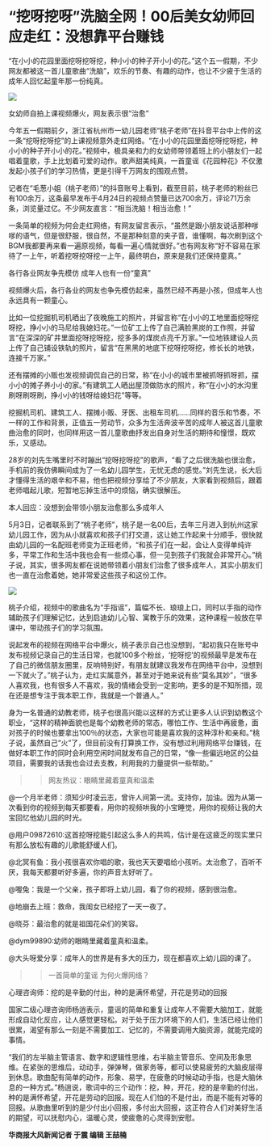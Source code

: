 # “挖呀挖呀”洗脑全网！00后美女幼师回应走红：没想靠平台赚钱

“在小小的花园里面挖呀挖呀挖，种小小的种子开小小的花。”这个五一假期，不少网友都被这一首儿童歌曲“洗脑”，欢乐的节奏、有趣的动作，也让不少疲于生活的成年人回忆起童年那一份纯真。

![](https://inews.gtimg.com/om_bt/OfOlBd4RveMED7M3F0BWfTiNjg89wpk0tMI9y3Cwsb1CUAA/1000)

女幼师自拍上课视频爆火，网友表示很“治愈”

今年五一假期前夕，浙江省杭州市一幼儿园老师“桃子老师”在抖音平台中上传的这一条“挖呀挖呀挖”的上课视频意外走红网络。“在小小的花园里面挖呀挖呀挖，种小小的种子开小小的花。”视频中，极具亲和力的女幼师带领着班上的小朋友们一起唱着童歌，手上比划着可爱的动作。歌声甜美纯真，一首童谣《花园种花》不仅激发起小孩子们的学习热情，更是引得千万网友的围观点赞。

记者在“毛葱小姐（桃子老师）”的抖音账号上看到，截至目前，桃子老师的粉丝已有100余万，这条最早发布于4月24日的视频点赞量已达700余万，评论71万余条，浏览量过亿。不少网友直言：“相当洗脑！相当治愈！”

一条简单的视频为何会走红网络，有网友留言表示，“虽然是跟小朋友说话那种嗲嗲的语气，但是很舒服，很自然，不是那种刻意的夹子音，谁懂啊，每次刷到这个BGM我都要再来看一遍原视频，每看一遍心情就很好。”也有网友称“好不容易在家待了一上午，听着挖呀挖呀挖一上午，最终明白，原来是我们还保持童真。”

各行各业网友争先模仿 成年人也有一份“童真”

视频爆火后，各行各业的网友也争先模仿起来，虽然已经不再是小孩，但成年人也永远具有一颗童心。

比如一位挖掘机司机晒出了夜晚施工的照片，并留言称“在小小的工地里面挖呀挖呀挖，挣小小的马尼给我媳妇花。”一位矿工上传了自己满脸黑炭的工作照，并留言“在深深的矿井里面挖呀挖呀挖，挖多多的煤炭点亮千万家。”一位地铁建设人员上传了自己铺设铁轨的照片，留言“在黑黑的地底下挖呀挖呀挖，修长长的地铁，连接千万家。”

还有摆摊的小贩也发视频调侃自己的日常，称“在小小的城市里被抓呀抓呀抓，摆小小的摊子养小小的家。”有建筑工人晒出屋顶做防水的照片，称“在小小的水沟里刷呀刷呀刷，挣小小的钱呀给媳妇花”等等。

挖掘机司机、建筑工人、摆摊小贩、牙医、出租车司机……同样的音乐和节奏，不一样的工作和背景，正值五一劳动节，众多为生活奔波辛苦的成年人被这首儿童歌曲治愈的同时，也同样用这一首儿童歌曲抒发出自身对生活的期待和憧憬，既欢乐，又感动。

28岁的刘先生嘴里时不时蹦出“挖呀挖呀挖”的歌声，“看了之后很洗脑也很治愈，手机前的我仿佛瞬间成为了一名幼儿园学生，无忧无虑的感觉。”刘先生说，长大后才懂得生活的艰辛和不易，他也把视频分享给了不少朋友，大家看到视频后，跟着老师唱起儿歌，短暂地忘掉生活中的烦恼，确实很解压。

本人回应：没想到会带领小朋友治愈那么多成年人

5月3日，记者联系到了“桃子老师”，桃子是一名00后，去年三月进入到杭州这家幼儿园工作，因为从小就喜欢和孩子们打交道，这让她工作起来十分顺手，很快就由幼儿园的一名配班老师变为正班老师，“和孩子们在一起，会让人变得单纯许多，平常工作和生活中我也会有一些烦心事，但一见到孩子们我就会非常开心。”桃子说，其实，很多网友都在说她带领着小朋友们治愈了很多成年人，其实小朋友们也一直在治愈着她，她非常爱这些孩子和这份工作。

![](https://inews.gtimg.com/om_bt/OBcNMdyJfWOcIFxeHy5eVWWwFsoDozOd-8jWqHD76QQgEAA/1000)

桃子介绍，视频中的歌曲名为“手指谣”，篇幅不长、琅琅上口，同时以手指的动作辅助孩子们理解记忆，达到启迪幼儿心智、寓教于乐的效果，这种课程一般放在早课中，带动孩子们的学习氛围。

说起发布的视频在网络平台中爆火，桃子表示自己也没想到，“起初我只在账号中发布视频记录自己的生活日常，也就100多个粉丝，‘挖呀挖’的视频最早是发布在了自己的微信朋友圈里，反响特别好，有朋友就建议我发布在网络平台中，没想到一下就火了。”桃子认为，走红实属意外，甚至对于她来说有些“莫名其妙”，“很多人喜欢我，也有很多人不喜欢，我的情绪会受到一定影响，更多的是不知所措，现在还是想专注于我本职工作，我就是一个普通人。”

身为一名普通的幼教老师，桃子也很高兴能以这样的方式让更多人认识到幼教这个职业，“这样的精神面貌也是每个幼教老师的常态，哪怕工作、生活中再疲惫，面对孩子的时候也要拿出100％的状态，大家也可能是喜欢我的这种淳朴和亲和。”桃子说，虽然自己“火”了，但目前没有打算换工作，没有想过利用网络平台赚钱，在做好本职工作的同时会利用空闲时间就发布自己的日常，“像一些偏远地区的公益项目，需要我的话我也会过去支教，利用我的力量提供一些帮助。”

>>网友热议：眼睛里藏着童真和温柔

@一个月半老师：须知少时凌云志，曾许人间第一流。支持你，加油。因为从第一次看到你的视频到每天都要看，用你的视频哄我的小宝睡觉，用你的视频让我的大宝回忆他幼儿园的时光。

@用户09872610:这首挖呀挖能引起这么多人的共鸣，估计是在这疲乏的现实里只有那么放松有趣的儿歌能舒缓人们。

@北冥有鱼：我小孩很喜欢你唱的歌，我也天天要唱给小孩听。太治愈了，百听不厌，我每天都要听好多遍，你的声音太好听了。

@喔兔：我是一个父亲，孩子即将上幼儿园，看了你的视频，感到很治愈。

@地崩去上班：救命，我闺女已经挖了一天一夜了。

@晓芬：最治愈的就是祖国花朵们的笑容。

@dym99890:幼师的眼睛里藏着童真和温柔。

@大头呀爱分享：成年人的世界是有多大的压力，现在都喜欢上幼儿园的课了。

>>一首简单的童谣 为何火爆网络？

心理咨询师：挖的是辛勤的付出，种的是满怀希望，开花是劳动的回报

国家二级心理咨询师杨逍表示，童谣的简单和重复让成年人不需要大脑加工，就能形成自动化反应，让人感觉更轻松。对于处于压力环境下的人们，生活已经让他们很累，渴望有那么一刻是不需要加工、记忆的，不需要调用大脑资源，就能完成的事情。

“我们的左半脑主管语言、数字和逻辑性思维，右半脑主管音乐、空间及形象思维。在紧张的思维后，动动手，弹弹琴，做家务等，都可以使易疲劳的大脑皮层得到休息。歌曲配有简单的动作，形象、易学，在疲惫的时候动动手指，也是大脑休息的一种方式。”杨逍说，歌词中的三个动作：挖，种，开花，挖的是辛勤的付出，种的是满怀希望，开花是劳动的回报。现在人们怕的不是付出，而是不能有对等的回报。从歌曲里听到的是少付出小回报，多付出大回报，这正符合人们对美好生活的期望，可以抚慰内心，温暖心灵，使疲惫的心灵得到安慰。

**华商报大风新闻记者 于震 编辑 王喆楠**

